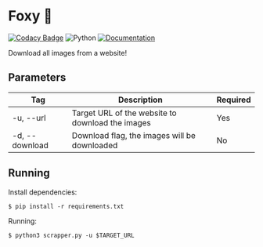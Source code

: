 # Foxy 🦊

[![Codacy Badge](https://app.codacy.com/project/badge/Grade/d0ecfb33e92f46b4aa08ad6713a613f4)](https://www.codacy.com/gh/leozz37/foxy/dashboard?utm_source=github.com&amp;utm_medium=referral&amp;utm_content=leozz37/foxy&amp;utm_campaign=Badge_Grade)
![Python](https://github.com/leozz37/foxy/workflows/Python/badge.svg)
[![Documentation](https://codedocs.xyz/leozz37/foxy.svg)](https://codedocs.xyz/leozz37/foxy/)

Download all images from a website!

## Parameters

| Tag            | Description                                      | Required  |
| -------------- | ------------------------------------------------ | --------- |
| -u, --url      | Target URL of the website to download the images | Yes       |
| -d, --download | Download flag, the images will be downloaded     | No        |

## Running

Install dependencies:

```shell
$ pip install -r requirements.txt
```

Running:

```shell
$ python3 scrapper.py -u $TARGET_URL
```
